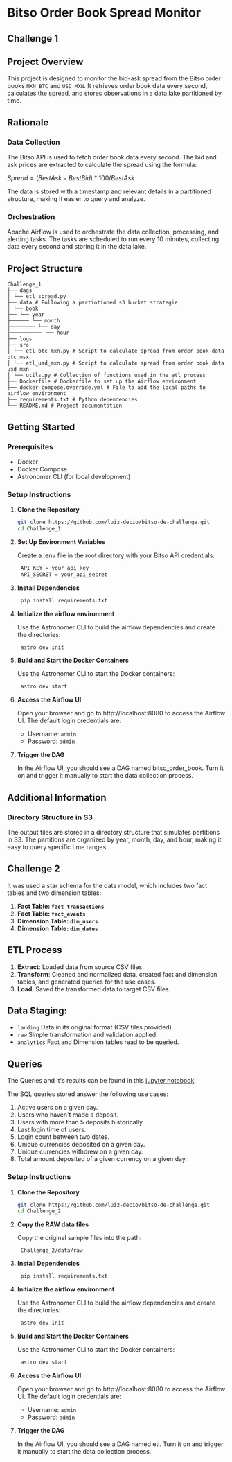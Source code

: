 # Bitso Order Book Spread Monitor

## Challenge 1

## Project Overview

This project is designed to monitor the bid-ask spread from the Bitso order books `MXN_BTC` and `USD_MXN`. It retrieves order book data every second, calculates the spread, and stores observations in a data lake partitioned by time.

## Rationale

### Data Collection

The Bitso API is used to fetch order book data every second. The bid and ask prices are extracted to calculate the spread using the formula:

$`Spread = (BestAsk - BestBid) * 100 / BestAsk`$

The data is stored with a timestamp and relevant details in a partitioned structure, making it easier to query and analyze.

### Orchestration

Apache Airflow is used to orchestrate the data collection, processing, and alerting tasks. The tasks are scheduled to run every 10 minutes, collecting data every second and storing it in the data lake.

## Project Structure

```
Challenge_1
├── dags
│ └── etl_spread.py
├── data # Following a partiotioned s3 bucket strategie
│ └── book
├── └── year
├────── └── month
├──────── └── day
├────────── └── hour
├── logs
├── src
│ └── etl_btc_mxn.py # Script to calculate spread from order book data btc_msx
│ └── etl_usd_mxn.py # Script to calculate spread from order book data usd_mxn
│ └── utils.py # Collection of functions used in the etl process
├── Dockerfile # Dockerfile to set up the Airflow environment
├── docker-compose.override.yml # File to add the local paths to airflow environment
├── requirements.txt # Python dependencies
└── README.md # Project documentation
```

## Getting Started

### Prerequisites

- Docker
- Docker Compose
- Astronomer CLI (for local development)

### Setup Instructions

1. **Clone the Repository**

   ```bash
   git clone https://github.com/luiz-decio/bitso-de-challenge.git
   cd Challenge_1
   ```
2. **Set Up Environment Variables**
   
   Create a .env file in the root directory with your Bitso API credentials:
   ```bash
    API_KEY = your_api_key
    API_SECRET = your_api_secret
   ```
3. **Install Dependencies**    
   
   ```bash
    pip install requirements.txt
   ```
4. **Initialize the airflow environment**

   Use the Astronomer CLI to build the airflow dependencies and create the directories:
   ```bash
    astro dev init
   ```
5. **Build and Start the Docker Containers**

   Use the Astronomer CLI to start the Docker containers:
   ```bash
    astro dev start
   ```
6. **Access the Airflow UI**

   Open your browser and go to http://localhost:8080 to access the Airflow UI. The default login credentials are:
   - Username: `admin`
   - Password: `admin`
7. **Trigger the DAG**

   In the Airflow UI, you should see a DAG named bitso_order_book. Turn it on and trigger it manually to start the data collection process.

## Additional Information

### Directory Structure in S3

The output files are stored in a directory structure that simulates partitions in S3. The partitions are organized by year, month, day, and hour, making it easy to query specific time ranges.

## Challenge 2

It was used a star schema for the data model, which includes two fact tables and two dimension tables:

1. **Fact Table: `fact_transactions`**
2. **Fact Table: `fact_events`**
3. **Dimension Table: `dim_users`**
4. **Dimension Table: `dim_dates`**

## ETL Process

1. **Extract**: Loaded data from source CSV files.
2. **Transform**: Cleaned and normalized data, created fact and dimension tables, and generated queries for the use cases.
3. **Load**: Saved the transformed data to target CSV files.

## Data Staging:

- ```landing``` Data in its original format (CSV files provided).
- ```raw``` Simple transformation and validation applied.
- ```analytics``` Fact and Dimension tables read to be queried.

## Queries

The Queries and it's results can be found in this [jupyter notebook](/Challenge_2/notebooks/sql_queries.ipynb).

The SQL queries stored answer the following use cases:
1. Active users on a given day.
2. Users who haven't made a deposit.
3. Users with more than 5 deposits historically.
4. Last login time of users.
5. Login count between two dates.
6. Unique currencies deposited on a given day.
7. Unique currencies withdrew on a given day.
8. Total amount deposited of a given currency on a given day.

### Setup Instructions

1. **Clone the Repository**

   ```bash
   git clone https://github.com/luiz-decio/bitso-de-challenge.git
   cd Challenge_2
   ```
2. **Copy the RAW data files**
   
   Copy the original sample files into the path:
   ```
    Challenge_2/data/raw
   ```
3. **Install Dependencies**    
   
   ```bash
    pip install requirements.txt
   ```
4. **Initialize the airflow environment**

   Use the Astronomer CLI to build the airflow dependencies and create the directories:
   ```bash
    astro dev init
   ```
5. **Build and Start the Docker Containers**

   Use the Astronomer CLI to start the Docker containers:
   ```bash
    astro dev start
   ```
6. **Access the Airflow UI**

   Open your browser and go to http://localhost:8080 to access the Airflow UI. The default login credentials are:
   - Username: `admin`
   - Password: `admin`
7. **Trigger the DAG**

   In the Airflow UI, you should see a DAG named etl. Turn it on and trigger it manually to start the data collection process.




